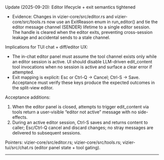 Update (2025-09-20): Editor lifecycle + exit semantics tightened

- Evidence: Changes in vizier-core/src/editor.rs and vizier-core/src/tools.rs now use an ExitReason enum in run_editor() and tie the editor message channel (SENDER) lifetime to a single editor session. The handle is cleared when the editor exits, preventing cross-session leakage and accidental sends to a stale channel.

Implications for TUI chat + diff/editor UX:
- The in-chat editor panel must assume the tool channel exists only while an editor session is active. UI should disable LLM-driven edit_content tool invocations when no session is active and surface a clear error if attempted.
- Exit mapping is explicit: Esc or Ctrl-Q → Cancel; Ctrl-S → Save. Acceptance must verify these keys produce the expected outcomes in the split-view editor.

Acceptance additions:
1) When the editor panel is closed, attempts to trigger edit_content via tools return a user-visible “editor not active” message with no side-effects.
2) During an active editor session, Ctrl-S saves and returns content to caller; Esc/Ctrl-Q cancel and discard changes; no stray messages are delivered to subsequent sessions.

Pointers: vizier-core/src/editor.rs; vizier-core/src/tools.rs; vizier-tui/src/chat.rs (editor panel state + tool gating).

---

